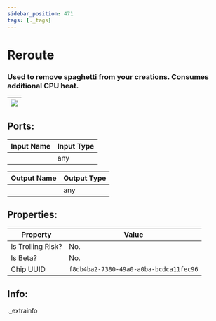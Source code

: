 ```yaml
---
sidebar_position: 471
tags: [._tags]
---
```


# Reroute


### Used to remove spaghetti from your creations. Consumes additional CPU heat.

| ![](https://images-ext-2.discordapp.net/external/MPmIaQzlEPmgGWlgi-WxBBXt0Bjv_zWPkg1y1f_sy3s/https/www.recroomcircuits.com/image/circuit/absolute-value?width=206&height=108) |
|-----|

## Ports:

| Input Name | Input Type |
|-----------|-----------|
|  | any |

| Output Name | Output Type |
|-----------|-----------|
|  | any |

## Properties:

| Property  | Value |
|-------------------|-----------|
| Is Trolling Risk? | No. |
| Is Beta? | No. |
| Chip UUID | `f8db4ba2-7380-49a0-a0ba-bcdca11fec96` |

## Info:
._extrainfo